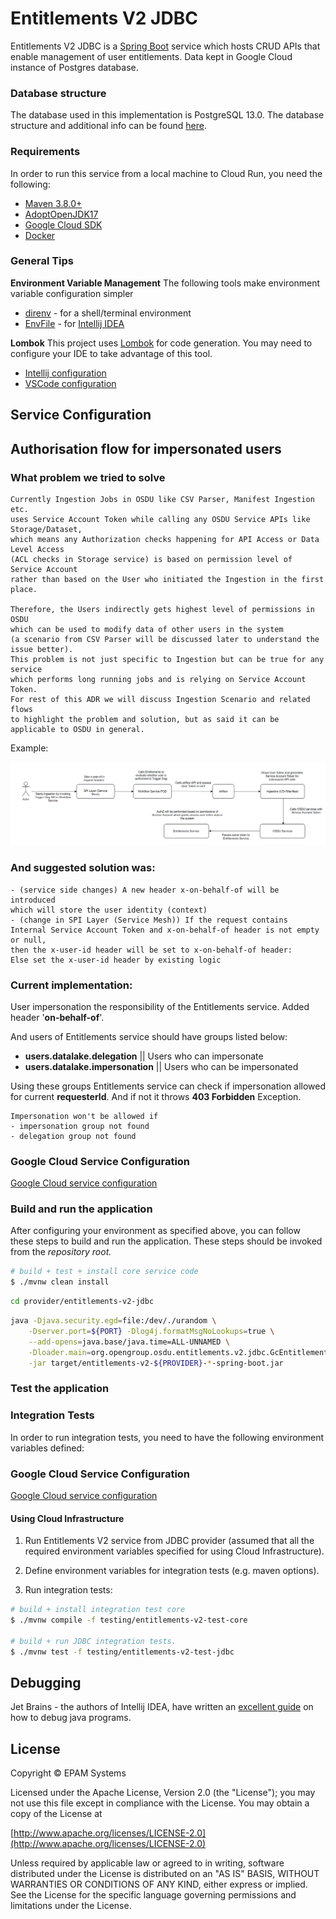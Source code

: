 # Entitlements V2 JDBC

Entitlements V2 JDBC is a [Spring Boot](https://spring.io/projects/spring-boot) service which hosts CRUD APIs that enable management of user entitlements.
Data kept in Google Cloud instance of Postgres database.

### Database structure

The database used in this implementation is PostgreSQL 13.0. The database structure and additional
info can be found [here][JDBC documentation].

### Requirements

In order to run this service from a local machine to Cloud Run, you need the following:

- [Maven 3.8.0+](https://maven.apache.org/download.cgi)
- [AdoptOpenJDK17](https://adoptopenjdk.net/)
- [Google Cloud SDK](https://cloud.google.com/sdk/)
- [Docker](https://docs.docker.com/engine/install/)

### General Tips

**Environment Variable Management**
The following tools make environment variable configuration simpler

- [direnv](https://direnv.net/) - for a shell/terminal environment
- [EnvFile](https://plugins.jetbrains.com/plugin/7861-envfile) - for [Intellij IDEA](https://www.jetbrains.com/idea/)

**Lombok**
This project uses [Lombok](https://projectlombok.org/) for code generation. You may need to configure your IDE to take advantage of this tool.

- [Intellij configuration](https://projectlombok.org/setup/intellij)
- [VSCode configuration](https://projectlombok.org/setup/vscode)

## Service Configuration

## Authorisation flow for impersonated users
### What problem we tried to solve

```
Currently Ingestion Jobs in OSDU like CSV Parser, Manifest Ingestion etc. 
uses Service Account Token while calling any OSDU Service APIs like Storage/Dataset, 
which means any Authorization checks happening for API Access or Data Level Access 
(ACL checks in Storage service) is based on permission level of Service Account 
rather than based on the User who initiated the Ingestion in the first place.

Therefore, the Users indirectly gets highest level of permissions in OSDU 
which can be used to modify data of other users in the system 
(a scenario from CSV Parser will be discussed later to understand the issue better). 
This problem is not just specific to Ingestion but can be true for any service 
which performs long running jobs and is relying on Service Account Token. 
For rest of this ADR we will discuss Ingestion Scenario and related flows 
to highlight the problem and solution, but as said it can be applicable to OSDU in general.
```
Example:

![Screenshot](./pics/security_problem.PNG)

### And suggested solution was:
```
- (service side changes) A new header x-on-behalf-of will be introduced 
which will store the user identity (context)
- (change in SPI Layer (Service Mesh)) If the request contains 
Internal Service Account Token and x-on-behalf-of header is not empty or null, 
then the x-user-id header will be set to x-on-behalf-of header:
Else set the x-user-id header by existing logic
```
### Current implementation:

User impersonation the responsibility of the Entitlements service.
Added header '**on-behalf-of**'.

And users of Entitlements service should have groups listed below:
* **users.datalake.delegation** || Users who can impersonate
* **users.datalake.impersonation** || Users who can be impersonated

Using these groups Entitlements service can check if
impersonation allowed for current **requesterId**.
And if not it throws **403 Forbidden** Exception.

```
Impersonation won't be allowed if 
- impersonation group not found
- delegation group not found
```

[JDBC Documentation]: ../../docs/JDBC.md

### Google Cloud Service Configuration

[Google Cloud service configuration](docs/gc/README.md)

### Build and run the application

After configuring your environment as specified above, you can follow these steps to build and run the application. These steps should be invoked from the *repository root.*

```bash
# build + test + install core service code
$ ./mvnw clean install

```

```bash
cd provider/entitlements-v2-jdbc
```
```bash
java -Djava.security.egd=file:/dev/./urandom \
    -Dserver.port=${PORT} -Dlog4j.formatMsgNoLookups=true \
    --add-opens=java.base/java.time=ALL-UNNAMED \
    -Dloader.main=org.opengroup.osdu.entitlements.v2.jdbc.GcEntitlementsV2Application \
    -jar target/entitlements-v2-${PROVIDER}-*-spring-boot.jar
```

### Test the application

### Integration Tests

In order to run integration tests, you need to have the following environment variables defined:

### Google Cloud Service Configuration

[Google Cloud service configuration](docs/gc/README.md)

#### Using Cloud Infrastructure

1. Run Entitlements V2 service from JDBC provider (assumed that all the required environment variables specified for using Cloud Infrastructure).

2. Define environment variables for integration tests (e.g. maven options).

3. Run integration tests:

```bash
# build + install integration test core
$ ./mvnw compile -f testing/entitlements-v2-test-core

# build + run JDBC integration tests.
$ ./mvnw test -f testing/entitlements-v2-test-jdbc
```

## Debugging

Jet Brains - the authors of Intellij IDEA, have written an [excellent guide](https://www.jetbrains.com/help/idea/debugging-your-first-java-application.html) on how to debug java programs.

## License

Copyright © EPAM Systems

Licensed under the Apache License, Version 2.0 (the "License");
you may not use this file except in compliance with the License.
You may obtain a copy of the License at

[http://www.apache.org/licenses/LICENSE-2.0](http://www.apache.org/licenses/LICENSE-2.0)

Unless required by applicable law or agreed to in writing, software
distributed under the License is distributed on an "AS IS" BASIS,
WITHOUT WARRANTIES OR CONDITIONS OF ANY KIND, either express or implied.
See the License for the specific language governing permissions and
limitations under the License.
